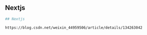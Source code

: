 ## Nextjs

```bash
## Nextjs

https://blog.csdn.net/weixin_44959506/article/details/134263042


```

